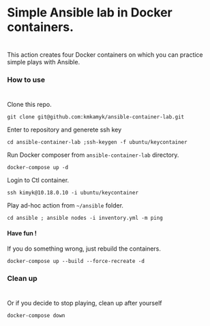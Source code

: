 # Simple Ansible lab in Docker containers.
#
This action creates four Docker containers on which you can practice simple plays with Ansible.

### How to use
#
Clone this repo.
```
git clone git@github.com:kmkamyk/ansible-container-lab.git
```
Enter to repository and generete ssh key
```
cd ansible-container-lab ;ssh-keygen -f ubuntu/keycontainer
```
Run Docker composer from `ansible-container-lab` directory.
```
docker-compose up -d
```

Login to Ctl container.
```
ssh kimyk@10.18.0.10 -i ubuntu/keycontainer
```

Play ad-hoc action from `~/ansible` folder.
```
cd ansible ; ansible nodes -i inventory.yml -m ping
```
#### Have fun !
If you do something wrong, just rebuild the containers.
```
docker-compose up --build --force-recreate -d
```
### Clean up
#
Or if you decide to stop playing, clean up after yourself
```
docker-compose down
```
